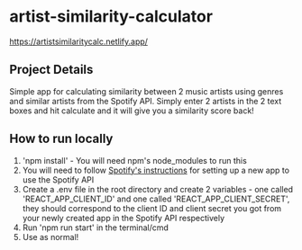 # artist-similarity-calculator 
https://artistsimilaritycalc.netlify.app/
<br/>

## Project Details
Simple app for calculating similarity between 2 music artists using genres and similar artists from the Spotify API. Simply enter 2 artists in the 2 text boxes and hit calculate and it will give you a similarity score back!

## How to run locally
1. 'npm install' - You will need npm's node_modules to run this
2. You will need to follow [Spotify's instructions](https://developer.spotify.com/documentation/web-api) for setting up a new app to use the Spotify API
3. Create a .env file in the root directory and create 2 variables - one called 'REACT_APP_CLIENT_ID' and one called 'REACT_APP_CLIENT_SECRET', they should correspond to the client ID and client secret you got from your newly created app in the Spotify API respectively
4. Run 'npm run start' in the terminal/cmd
5. Use as normal!
